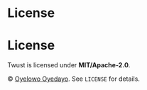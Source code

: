 # License


# License

Twust is licensed under **MIT/Apache-2.0**.

© [Oyelowo Oyedayo](https://github.com/Oyelowo). See `LICENSE` for details.
